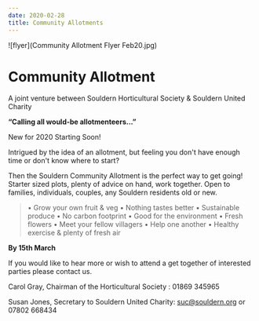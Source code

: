 ```yaml
---
date: 2020-02-28
title: Community Allotments
---
```


![flyer](Community Allotment Flyer Feb20.jpg)

# Community Allotment

A joint venture between Souldern Horticultural Society & Souldern United Charity

**“Calling all would-be allotmenteers...”**

New for 2020 Starting Soon!

Intrigued by the idea of an allotment, but feeling you don't have enough time or don't know where to start?


Then the Souldern Community Allotment is the perfect way to get going! Starter sized plots, plenty of advice on hand, work together. Open to families, individuals, couples,
any Souldern residents old or new.

> • Grow your own fruit & veg • Nothing tastes better • Sustainable produce • No carbon footprint • Good for the environment • Fresh flowers • Meet your fellow villagers • Help one another • Healthy exercise & plenty of fresh air


**By 15th March**

If you would like to hear more or wish to attend a get together of interested parties please contact us.

Carol Gray, Chairman of the Horticultural Society :  01869 345965

Susan Jones, Secretary to Souldern United Charity:  [suc@souldern.org](mailto:suc@souldern.org) or 07802 668434


     

